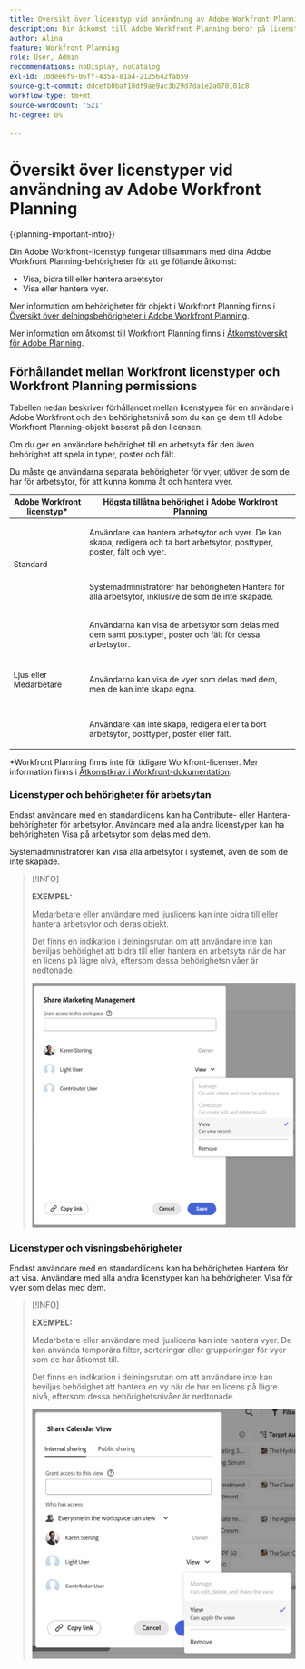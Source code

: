 ```yaml
---
title: Översikt över licenstyp vid användning av Adobe Workfront Planning
description: Din åtkomst till Adobe Workfront Planning beror på licenstypen, förutom dina behörigheter till objekt. Alla användare i organisationen har inte samma åtkomst och behörigheter för att använda Adobe Workfront Planning. I den här artikeln beskrivs de åtkomstnivåer som användare kan ha till Adobe Workfront Planning.
author: Alina
feature: Workfront Planning
role: User, Admin
recommendations: noDisplay, noCatalog
exl-id: 10dee6f9-06ff-435a-81a4-2125642fab59
source-git-commit: ddcefb0baf10df9ae9ac3b29d7da1e2a070101c8
workflow-type: tm+mt
source-wordcount: '521'
ht-degree: 0%

---
```



# Översikt över licenstyper vid användning av Adobe Workfront Planning

<!--<span class="preview">The highlighted information on this page refers to functionality not yet generally available. It is available only in the Preview environment for all customers. After the monthly releases to Production, the same features are also available in the Production environment for customers who enabled fast releases. </span>   

<span class="preview">For information about fast releases, see [Enable or disable fast releases for your organization](/help/quicksilver/administration-and-setup/set-up-workfront/configure-system-defaults/enable-fast-release-process.md). </span>-->

{{planning-important-intro}}

Din Adobe Workfront-licenstyp fungerar tillsammans med dina Adobe Workfront Planning-behörigheter för att ge följande åtkomst:

* Visa, bidra till eller hantera arbetsytor
* Visa eller hantera vyer.

Mer information om behörigheter för objekt i Workfront Planning finns i [Översikt över delningsbehörigheter i Adobe Workfront Planning](/help/quicksilver/planning/access/sharing-permissions-overview.md).

Mer information om åtkomst till Workfront Planning finns i [Åtkomstöversikt för Adobe Planning](/help/quicksilver/planning/access/access-overview.md).

## Förhållandet mellan Workfront licenstyper och Workfront Planning permissions

Tabellen nedan beskriver förhållandet mellan licenstypen för en användare i Adobe Workfront och den behörighetsnivå som du kan ge dem till Adobe Workfront Planning-objekt baserat på den licensen.

Om du ger en användare behörighet till en arbetsyta får den även behörighet att spela in typer, poster och fält.

Du måste ge användarna separata behörigheter för vyer, utöver de som de har för arbetsytor, för att kunna komma åt och hantera vyer.

| Adobe Workfront licenstyp* | Högsta tillåtna behörighet i Adobe Workfront Planning |
|------------------------------------------------|-------------------------------------------------------------------------------------------------------------------------------------------------------------------------------|
| Standard | <p>Användare kan hantera arbetsytor och vyer. De kan skapa, redigera och ta bort arbetsytor, posttyper, poster, fält och vyer.</p> <br> <p>Systemadministratörer har behörigheten Hantera för alla arbetsytor, inklusive de som de inte skapade.</p> |
| Ljus eller Medarbetare | <p>Användarna kan visa de arbetsytor som delas med dem samt posttyper, poster och fält för dessa arbetsytor.</p> <br> <p>Användarna kan visa de vyer som delas med dem, men de kan inte skapa egna. </p><br> <p>Användare kan inte skapa, redigera eller ta bort arbetsytor, posttyper, poster eller fält.</p> |

*Workfront Planning finns inte för tidigare Workfront-licenser.
Mer information finns i [Åtkomstkrav i Workfront-dokumentation](/help/quicksilver/administration-and-setup/add-users/access-levels-and-object-permissions/access-level-requirements-in-documentation.md).


<!--OLD 

| Adobe Workfront license type*                                   | Highest permissions allowed in Adobe Workfront Planning                                                                                                                                             |
|------------------------------------------------|-------------------------------------------------------------------------------------------------------------------------------------------------------------------------------|
|New: Standard <br> or <br>Current: Plan                    | Users can manage workspaces. They can create, edit, or delete workspaces, record types, records, and fields. <br> System administrators have Manage permissions to all workspaces, including the ones they did not create.                                                                                                                     |
| New: Light, Contributor <br> or <br>Current: Work, Requestor, Reviewer                      | Users can view the workspaces shared with them, as well as the record types, records, and fields of those workspaces. <br> Users cannot create, edit, or delete workspaces, record types, records, or fields.|

*For more information, see [Access requirements in Workfront documentation](/help/quicksilver/administration-and-setup/add-users/access-levels-and-object-permissions/access-level-requirements-in-documentation.md).
-->

### Licenstyper och behörigheter för arbetsytan

Endast användare med en standardlicens kan ha Contribute- eller Hantera-behörigheter för arbetsytor. Användare med alla andra licenstyper kan ha behörigheten Visa på arbetsytor som delas med dem.

Systemadministratörer kan visa alla arbetsytor i systemet, även de som de inte skapade.

>[!INFO]
>
>**EXEMPEL:**
>
>Medarbetare eller användare med ljuslicens kan inte bidra till eller hantera arbetsytor och deras objekt.
>
>Det finns en indikation i delningsrutan om att användare inte kan beviljas behörighet att bidra till eller hantera en arbetsyta när de har en licens på lägre nivå, eftersom dessa behörighetsnivåer är nedtonade.
>
>![Behörigheter är nedtonade för medverkande användare på arbetsytan](assets/permissions-grayed-out-for-contributor-user-on-workspace.png)


### Licenstyper och visningsbehörigheter

Endast användare med en standardlicens kan ha behörigheten Hantera för att visa. Användare med alla andra licenstyper kan ha behörigheten Visa för vyer som delas med dem.

>[!INFO]
>
>**EXEMPEL:**
>
>Medarbetare eller användare med ljuslicens kan inte hantera vyer. De kan använda temporära filter, sorteringar eller grupperingar för vyer som de har åtkomst till.
>
>Det finns en indikation i delningsrutan om att användare inte kan beviljas behörighet att hantera en vy när de har en licens på lägre nivå, eftersom dessa behörighetsnivåer är nedtonade.
>
>![Behörigheterna är nedtonade för ljusa användare på visningsresursen](assets/permissions-grayed-out-for-light-user.png)
